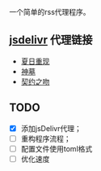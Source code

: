 一个简单的rss代理程序。

## [jsdelivr](https://www.jsdelivr.com/) 代理链接

- [夏日重现](https://cdn.jsdelivr.net/gh/colorsakura/rssb@latest/rss/夏日重现.xml)
- [神墓](https://cdn.jsdelivr.net/gh/colorsakura/rssb@latest/rss/神墓.xml)
- [契约之吻](https://cdn.jsdelivr.net/gh/colorsakura/rssb@latest/rss/契约之吻.xml)

## TODO

- [x] 添加jsDelivr代理；
- [ ] 重构程序流程；
- [ ] 配置文件使用toml格式
- [ ] 优化速度
